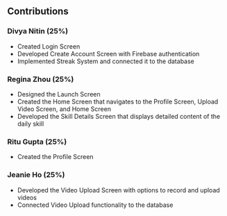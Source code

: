## Contributions

### Divya Nitin (25%)
- Created Login Screen
- Developed Create Account Screen with Firebase authentication
- Implemented Streak System and connected it to the database

### Regina Zhou (25%)
- Designed the Launch Screen
- Created the Home Screen that navigates to the Profile Screen, Upload Video Screen, and Home Screen
- Developed the Skill Details Screen that displays detailed content of the daily skill

### Ritu Gupta (25%)
- Created the Profile Screen

### Jeanie Ho (25%)
- Developed the Video Upload Screen with options to record and upload videos
- Connected Video Upload functionality to the database
